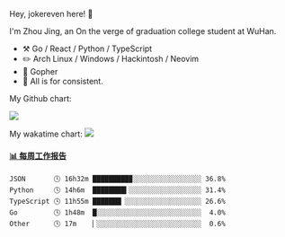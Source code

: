 Hey, jokereven here! 👋

I'm Zhou Jing, an On the verge of graduation college student at WuHan.

-   :hammer_and_pick: Go / React / Python / TypeScript
-   :pencil2: Arch Linux / Windows / Hackintosh / Neovim
-   :seedling: Gopher
-   :thought_balloon: All is for consistent.

My Github chart:

![](https://ghchart.rshah.org/JonnieWayy)

My wakatime chart:
![](https://wakatime.com/share/@jokereven/1679dc82-4bf9-4b63-9203-390d608503de.png)

<!-- waka-box start -->
#### <a href="https://gist.github.com/9f8118785e2d128d746db5f61b0e0a2a" target="_blank">📊 每周工作报告</a>
```text
JSON       🕓 16h32m █████████▉░░░░░░░░░░░░░░░░░ 36.8%
Python     🕓 14h6m  ████████▍░░░░░░░░░░░░░░░░░░ 31.4%
TypeScript 🕓 11h55m ███████▏░░░░░░░░░░░░░░░░░░░ 26.6%
Go         🕓 1h48m  █░░░░░░░░░░░░░░░░░░░░░░░░░░  4.0%
Other      🕓 17m    ▏░░░░░░░░░░░░░░░░░░░░░░░░░░  0.6%
```
<!-- Powered by https://github.com/journey-ad/waka-box-go . -->
<!-- waka-box end -->
